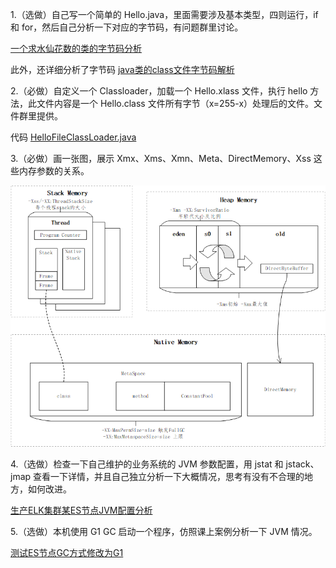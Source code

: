 1.（选做）自己写一个简单的 Hello.java，里面需要涉及基本类型，四则运行，if 和 for，然后自己分析一下对应的字节码，有问题群里讨论。

[一个求水仙花数的类的字节码分析](一个求水仙花数的类的字节码分析.md)

此外，还详细分析了字节码 [java类的class文件字节码解析](java类的class文件字节码解析.md)

2.（必做）自定义一个 Classloader，加载一个 Hello.xlass 文件，执行 hello 方法，此文件内容是一个 Hello.class 文件所有字节（x=255-x）处理后的文件。文件群里提供。

代码 [HelloFileClassLoader.java](../../../src/main/java/com/dhb/gts/javacourse/week1/HelloFileClassLoader.java)

3.（必做）画一张图，展示 Xmx、Xms、Xmn、Meta、DirectMemory、Xss 这些内存参数的关系。

![内存参数关系](../../images/内存参数关系.png)

4.（选做）检查一下自己维护的业务系统的 JVM 参数配置，用 jstat 和 jstack、jmap 查看一下详情，并且自己独立分析一下大概情况，思考有没有不合理的地方，如何改进。

[生产ELK集群某ES节点JVM配置分析](生产ELK集群某ES节点JVM配置分析.md)

5.（选做）本机使用 G1 GC 启动一个程序，仿照课上案例分析一下 JVM 情况。

[测试ES节点GC方式修改为G1](测试ES节点GC方式修改为G1.md)